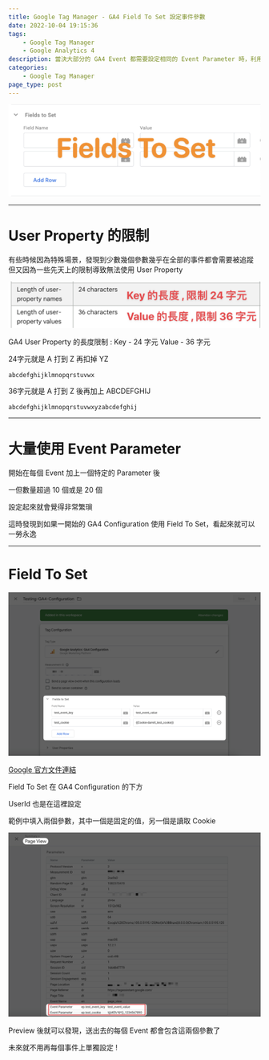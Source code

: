 ```yaml
---
title: Google Tag Manager - GA4 Field To Set 設定事件參數
date: 2022-10-04 19:15:36
tags: 
	- Google Tag Manager
	- Google Analytics 4
description: 當決大部分的 GA4 Event 都需要設定相同的 Event Parameter 時，利用 Field To Set 可以只設定一次就解決 !
categories: 
	- Google Tag Manager
page_type: post
---
```


 ![introduce_field_to_set](./google-tag-manager-ga4-configuration-fieldtoset/introduce_field_to_set.png)

---

# User Property 的限制

有些時候因為特殊場景，發現到少數幾個參數幾乎在全部的事件都會需要被追蹤
但又因為一些先天上的限制導致無法使用 User Property

![ga4_user_property_limit](./google-tag-manager-ga4-configuration-fieldtoset/ga4_user_property_limit.png)

GA4 User Property 的長度限制 :
Key - 24 字元
Value - 36 字元

24字元就是 A 打到 Z 再扣掉 YZ
```
abcdefghijklmnopqrstuvwx
```

36字元就是 A 打到 Z 後再加上 ABCDEFGHIJ
```
abcdefghijklmnopqrstuvwxyzabcdefghij
```

---

# 大量使用 Event Parameter

開始在每個 Event 加上一個特定的 Parameter 後

一但數量超過 10 個或是 20 個

設定起來就會覺得非常繁瑣

這時發現到如果一開始的 GA4 Configuration 使用 Field To Set，看起來就可以一勞永逸

---

# Field To Set

![field_to_set](./google-tag-manager-ga4-configuration-fieldtoset/field_to_set.png)

[Google 官方文件連結](https://developers.google.com/analytics/devguides/collection/ga4/event-parameters?client_type=gtag)

Field To Set 在 GA4 Configuration 的下方

UserId 也是在這裡設定

範例中填入兩個參數，其中一個是固定的值，另一個是讀取 Cookie

![check_event_parameter](./google-tag-manager-ga4-configuration-fieldtoset/check_event_parameter.png)

Preview 後就可以發現，送出去的每個 Event 都會包含這兩個參數了

未來就不用再每個事件上單獨設定 !
